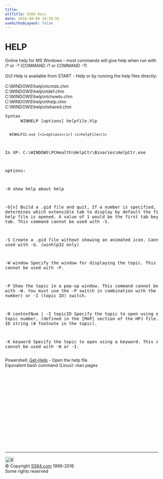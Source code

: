 ```yaml
---
title:
altTitle: SS64 Docs
date: 2016-09-04 19:26:55
useGithubLayout: false
---
```

<!-- #BeginLibraryItem "/Library/head_nt.lbi" --><!-- #EndLibraryItem --><h1>HELP</h1> 
<p>Online help for MS Windows - most  commands will give help when 
  run with /? or -? (COMMAND /? or COMMAND -?)<br>
  <br>
  GUI Help is available from START - Help or by running the help files directly:<br>
  <br>
  C:\WINDOWS\help\ntcmds.chm<br>
  C:\WINDOWS\help\ntdef.chm<br>
  C:\WINDOWS\help\ntchowto.chm<br>
  C:\WINDOWS\help\nthelp.chm<br>
C:\WINDOWS\help\ntshared.chm </p>
<pre>Syntax
      WINHELP [<i>options</i>] <i>helpfile</i>.hlp

      WINHLP32.exe [<i>options</i>] <i>helpFile</i>

In XP:    C:\WINDOWS\PCHealth\HelpCtr\Binaries\HelpCtr.exe

options:

-H    show help about help

-G[n] Build a .gid file and quit,
      If a number is specified, it determines which extensible tab to
      display by default the first time the help file is opened.
      A value of 1 would be the first tab beyond the Find tab.
      This command cannot be used with -S.

-S    Create a .gid file without showing an animated icon. 
      Cannot be used with -G. (winhlp32 only)

-W window 
      Specify the window for displaying the topic.
      This command cannot be used with -P.

-P    Show the topic in a pop-up window. 
      This command cannot be used with -W. 
      You must use the -P switch in combination with the 
      -N (context number) or -I (topic ID) switch.

-N contextNum | -I topicID
      Specify the topic to open using either a topic number, 
      (defined in the [MAP] section of the HPJ file.)
      or a topic ID string 
      (# footnote in the topic).

-K keyword 
      Specify the topic to open using a keyword.
      This command cannot be used with -N or -I.
</pre>
<p>Powershell: <a href="../ps/get-help.html">Get-Help</a> - Open the help file<br>
Equivalent bash command (Linux): man pages</p><!-- #BeginLibraryItem "/Library/foot_nt.lbi" --><p><script async="" src="//pagead2.googlesyndication.com/pagead/js/adsbygoogle.js"></script>
<!-- windows300 -->
<ins class="adsbygoogle" style="display:inline-block;width:300px;height:250px" data-ad-client="ca-pub-6140977852749469" data-ad-slot="7649547908"></ins>
<script>
(adsbygoogle = window.adsbygoogle || []).push({});
</script></p>
<hr>
<div id="bl" class="footer"><a href="#"><img src="../images/top.png" width="30" height="22" alt="Back to the Top"></a></div>
<div id="br" class="footer, tagline">© Copyright <a href="http://ss64.com/">SS64.com</a> 1999-2016<br>
Some rights reserved</div><!-- #EndLibraryItem -->

